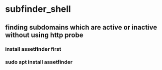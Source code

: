 # subfinder_shell
## finding subdomains which are active or inactive without using http probe
### install assetfinder first
### sudo apt install assetfinder

